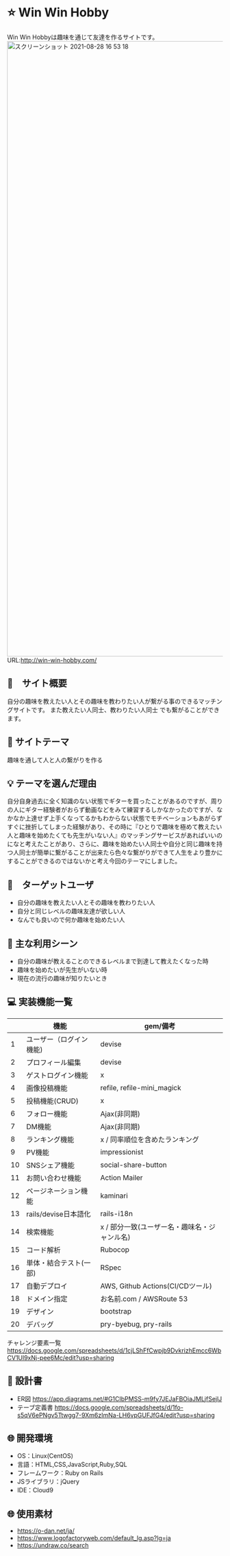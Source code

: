 # :star: Win Win Hobby
Win Win Hobbyは趣味を通じて友達を作るサイトです。
<img width="1437" alt="スクリーンショット 2021-08-28 16 53 18" src="https://user-images.githubusercontent.com/83491747/131210881-106f4e8a-44df-4adc-8935-fe87d2e982ae.png">
URL:http://win-win-hobby.com/

## :blue_book:　サイト概要
自分の趣味を教えたい人とその趣味を教わりたい人が繋がる事のできるマッチングサイトです。  また教えたい人同士、教わりたい人同士
でも繋がることができます。

## :two_men_holding_hands: サイトテーマ
趣味を通して人と人の繋がりを作る

## :bulb: テーマを選んだ理由
自分自身過去に全く知識のない状態でギターを買ったことがあるのですが、周りの人にギター経験者がおらず動画などをみて練習するしかなかったのですが、なかなか上達せず上手くなってるかもわからない状態でモチベーションもあがらずすぐに挫折してしまった経験があり、その時に『ひとりで趣味を極めて教えたい人と趣味を始めたくても先生がいない人』のマッチングサービスがあればいいのになと考えたことがあり、さらに、趣味を始めたい人同士や自分と同じ趣味を持つ人同士が簡単に繋がることが出来たら色々な繋がりができて人生をより豊かにすることができるのではないかと考え今回のテーマにしました。

## :dart:　ターゲットユーザ
- 自分の趣味を教えたい人とその趣味を教わりたい人
- 自分と同じレベルの趣味友達が欲しい人
- なんでも良いので何か趣味を始めたい人

## :high_brightness: 主な利用シーン
- 自分の趣味が教えることのできるレベルまで到達して教えたくなった時
- 趣味を始めたいが先生がいない時
- 現在の流行の趣味が知りたいとき

## :computer: 実装機能一覧
| | 機能 | gem/備考 |
| - |------|----------|
| 1 | ユーザー（ログイン機能) | devise |
| 2 | プロフィール編集 | devise |
| 3 | ゲストログイン機能 | x |
| 4 | 画像投稿機能 | refile, refile-mini_magick |
| 5 | 投稿機能(CRUD) | x |
| 6 | フォロー機能 | Ajax(非同期) |
| 7 | DM機能 | Ajax(非同期) |
| 8 | ランキング機能 | x / 同率順位を含めたランキング |
| 9 | PV機能 | impressionist |
| 10 | SNSシェア機能 | social-share-button |
| 11 | お問い合わせ機能 | Action Mailer |
| 12 | ページネーション機能 | kaminari |
| 13 | rails/devise日本語化 | rails-i18n |
| 14 | 検索機能 | x / 部分一致(ユーザー名・趣味名・ジャンル名) |
| 15 | コード解析 | Rubocop |
| 16 | 単体・結合テスト(一部) | RSpec |
| 17 | 自動デプロイ | AWS, Github Actions(CI/CDツール) |
| 18 | ドメイン指定 | お名前.com / AWSRoute 53 |
| 19 | デザイン | bootstrap |
| 20 | デバッグ | pry-byebug, pry-rails |

チャレンジ要素一覧 https://docs.google.com/spreadsheets/d/1cjLShFfCwpjb9DvkrizhEmcc6WbCV1Ul9xNj-pee6Mc/edit?usp=sharing

## :pencil: 設計書
- ER図 https://app.diagrams.net/#G1CIbPMSS-m9fy7JEJaFBOiaJMLjfSejlJ
- テーブ定義書 https://docs.google.com/spreadsheets/d/1fo-s5qV6ePNgv5Ttwgg7-9Xm6zImNa-LH6vpGUFJfG4/edit?usp=sharing



## :globe_with_meridians: 開発環境
- OS：Linux(CentOS)
- 言語：HTML,CSS,JavaScript,Ruby,SQL
- フレームワーク：Ruby on Rails
- JSライブラリ：jQuery
- IDE：Cloud9

## :globe_with_meridians: 使用素材
- https://o-dan.net/ja/
- https://www.logofactoryweb.com/default_lg.asp?lg=ja
- https://undraw.co/search
